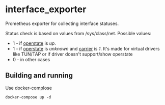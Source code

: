 # interface_exporter
Prometheus exporter for collecting interface statuses.

Status check is based on values from /sys/class/net. Possible values:

-    1 - if [operstate](https://github.com/torvalds/linux/blob/master/Documentation/ABI/testing/sysfs-class-net#L210) is *up*.
-    1 - if [operstate](https://github.com/torvalds/linux/blob/master/Documentation/ABI/testing/sysfs-class-net#L210) is *unknown* and [carrier](https://github.com/torvalds/linux/blob/master/Documentation/ABI/testing/sysfs-class-net#L70) is *1*. It's made for virtual drivers like TUN/TAP or if    driver doesn't support/show operstate
-    0 - in other cases

## Building and running
Use docker-complose 
```
docker-compose up -d
```

